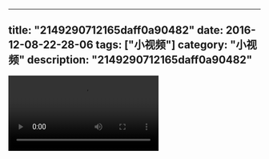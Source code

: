 
---
title: "2149290712165daff0a90482"
date: 2016-12-08-22-28-06
tags: ["小视频"]
category: "小视频"
description: "2149290712165daff0a90482"
---
<video src="http://ohtsqip0g.bkt.clouddn.com/2149290712165daff0a90482.mp4" controls="controls"></video>

